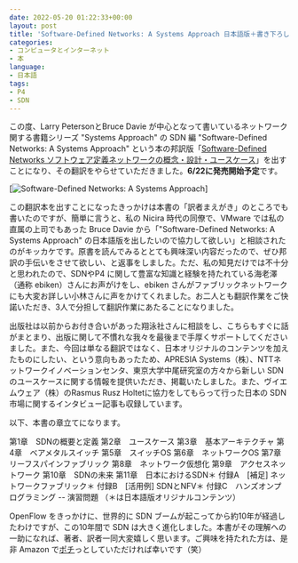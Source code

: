 ```yaml
---
date: 2022-05-20 01:22:33+00:00
layout: post
title: 'Software-Defined Networks: A Systems Approach 日本語版＋書き下ろし発売'
categories:
- コンピュータとインターネット
- 本
language:
- 日本語
tags:
- P4
- SDN
---
```


この度、Larry PetersonとBruce Davie が中心となって書いているネットワーク関する書籍シリーズ "Systems Approach" の SDN 編 "Software-Defined Networks: A Systems Approach" という本の邦訳版「[Software-Defined Networks ソフトウェア定義ネットワークの概念・設計・ユースケース](https://www.amazon.co.jp/dp/4798172049/)」を出すことになり、その翻訳をやらせていただきました。**6/22に発売開始予定**です。

[![Software-Defined Networks: A Systems Approach](https://blog.shin.do/wp-content/uploads/2022/05/SDN-Book-Cover.jpg)] 

この翻訳本を出すことになったきっかけは本書の「訳者まえがき」のところでも書いたのですが、簡単に言うと、私の Nicira 時代の同僚で、VMware では私の直属の上司でもあった Bruce Davie から「"Software-Defined Networks: A Systems Approach" の日本語版を出したいので協力して欲しい」と相談されたのがキッカケです。原書を読んでみるととても興味深い内容だったので、ぜひ邦訳の手伝いをさせて欲しい、と返事をしました。ただ、私の知見だけでは不十分と思われたので、SDNやP4 に関して豊富な知識と経験を持たれている海老澤（通称 ebiken）さんにお声がけをし、ebiken さんがファブリックネットワークにも大変お詳しい小林さんに声をかけてくれました。お二人とも翻訳作業をご快諾いただき、3人で分担して翻訳作業にあたることになりました。

出版社は以前からお付き合いがあった翔泳社さんに相談をし、こちらもすぐに話がまとまり、出版に関して不慣れな我々を最後まで手厚くサポートしてくださいました。また、今回は単なる翻訳ではなく、日本オリジナルのコンテンツを加えたものにしたい、という意向もあったため、APRESIA Systems（株）、NTTネットワークイノベーションセンタ、東京大学中尾研究室の方々から新しい SDN のユースケースに関する情報を提供いただき、掲載いたしました。また、ヴイエムウェア（株）のRasmus Rusz Holtetに協力をしてもらって行った日本の SDN 市場に関するインタビュー記事も収録しています。

以下、本書の章立てになります。

第1章　SDNの概要と定義
第2章　ユースケース
第3章　基本アーキテクチャ
第4章　ベアメタルスイッチ
第5章　スイッチOS
第6章　ネットワークOS
第7章　リーフスパインファブリック
第8章　ネットワーク仮想化
第9章　アクセスネットワーク
第10章　SDNの未来
第11章　日本におけるSDN＊
付録A　[補足] ネットワークファブリック＊
付録B　[活用例] SDNとNFV＊
付録C　ハンズオンプログラミング -- 演習問題
（＊は日本語版オリジナルコンテンツ）

OpenFlow をきっかけに、世界的に SDN ブームが起こってから約10年が経過したわけですが、この10年間で SDN は大きく進化しました。本書がその理解への一助になれば、著者、訳者一同大変嬉しく思います。ご興味を持たれた方は、是非 Amazon で[ポチ](https://www.amazon.co.jp/dp/4798172049/)っとしていただければ幸いです（笑）
